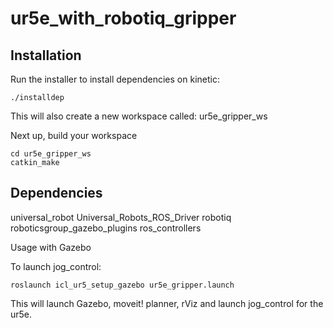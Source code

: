 # ur5e_with_robotiq_gripper

## Installation

Run the installer to install dependencies on kinetic:
	
	./installdep
This will also create a new workspace called:
	ur5e_gripper_ws

Next up, build your workspace

	cd ur5e_gripper_ws
	catkin_make

## Dependencies

universal_robot
Universal_Robots_ROS_Driver
robotiq
roboticsgroup_gazebo_plugins
ros_controllers

Usage with Gazebo 

To launch jog_control:

```roslaunch icl_ur5_setup_gazebo ur5e_gripper.launch``` 

This will launch Gazebo, moveit! planner, rViz and launch jog_control for the ur5e.

